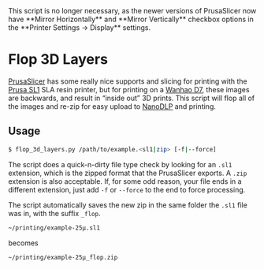 <Warning>
This script is no longer necessary, as the newer versions of PrusaSlicer now have **Mirror Horizontally** and **Mirror Vertically** checkbox options in the **Printer Settings -> Display** settings.
</Warning>

# Flop 3D Layers

[PrusaSlicer](https://github.com/prusa3d/PrusaSlicer) has some really nice supports and slicing for printing with the [Prusa SL1](https://www.prusa3d.com/original-prusa-sl1/) SLA resin printer, but for printing on a [Wanhao D7](http://www.wanhao3dprinter.com/Unboxin/ShowArticle.asp?ArticleID=81), these images are backwards, and result in “inside out” 3D prints. This script will flop all of the images and re-zip for easy upload to [NanoDLP](https://www.nanodlp.com/) and printing.

## Usage

```bash
$ flop_3d_layers.py /path/to/example.<sl1|zip> [-f|--force]
```

The script does a quick-n-dirty file type check by looking for an `.sl1` extension, which is the zipped format that the PrusaSlicer exports. A `.zip` extension is also acceptable. If, for some odd reason, your file ends in a different extension, just add `-f` or `--force` to the end to force processing.

The script automatically saves the new zip in the same folder the `.sl1` file was in, with the suffix `_flop`.

```bash
~/printing/example-25µ.sl1
```

becomes

```bash
~/printing/example-25µ_flop.zip
```

